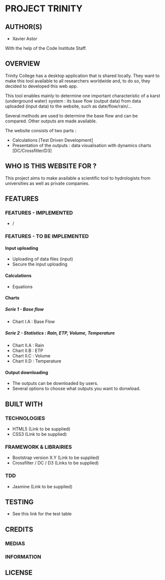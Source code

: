 # PROJECT TRINITY



## AUTHOR(S)

   * Xavier Astor
   
With the help of the Code Institute Staff.



## OVERVIEW

Trinity College has a desktop application that is shared locally. They want to make this tool available to all researchers worldwide and, to do so, they decided to developed this web app.

This tool enables mainly to determine one important characteristic of a karst (underground water) system : its base flow (output data) from data uploaded (input data) to the website, such as date/flow/rain/...

Several methods are used to determine the base flow and can be compared. Other outputs are made available.

The website consists of two parts : 
   * Calculations [Test Driven Development]
   * Presentation of the outputs : data visualisation with dynamics charts [DC/Crossfilter/D3]
   
   

## WHO IS THIS WEBSITE FOR ?

This project aims to make available a scientific tool to hydrologists from universities as well as private companies.

## FEATURES

### FEATURES - IMPLEMENTED

   * /

### FEATURES - TO BE IMPLEMENTED

#### Input uploading
   * Uploading of data files (input)
   * Secure the input uploading

#### Calculations
   * Equations

#### Charts

##### Serie 1 - Base flow
   * Chart I.A : Base Flow

##### Serie 2 - Statistics : Rain, ETP, Volume, Temperature
   * Chart II.A : Rain
   * Chart II.B : ETP
   * Chart II.C : Volume
   * Chart II.D : Temperature

#### Output downloading
   * The outputs can be downloaded by users.
   * Several options to choose what outputs you want to donwload.

## BUILT WITH
### TECHNOLOGIES

   * HTML5 (Link to be supplied)
   * CSS3 (Link to be supplied)

### FRAMEWORK & LIBRAIRIES
   * Bootstrap version X.Y (Link to be supplied)
   * Crossfilter / DC / D3 (Links to be supplied)

### TDD
   * Jasmine (Link to be supplied)

## TESTING
  * See this link for the test table

## CREDITS
### MEDIAS
### INFORMATION

## LICENSE


